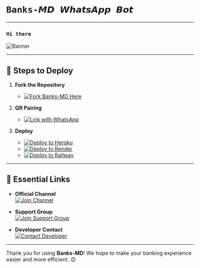 # `Banks-𝙈𝘿 𝙒𝙝𝙖𝙩𝙨𝘼𝙥𝙥 𝘽𝙤𝙩`

---

### `Hi there`

![Banner](https://files.catbox.moe/e57dfu.jpg)

---

## 🚀 Steps to Deploy

1. **Fork the Repository**  
   - [![Fork Banks-MD Here](https://img.shields.io/badge/Fork%20Banks--MD%20Here-Click%20Here-brightgreen?style=for-the-badge&logo=git)](https://github.com/banks021/banks020/fork)

2. **QR Pairing**  
   - [![Link with WhatsApp](https://img.shields.io/badge/Scan%20QR%20Code-Click%20Here-brightblue?style=for-the-badge&logo=qrcode)](https://toxicmd.vercel.app/)

3. **Deploy**  
   - [![Deploy to Heroku](https://www.herokucdn.com/deploy/button.svg)](https://heroku.com/deploy?template=https://github.com/banks021/banks020)
   - [![Deploy to Render](https://render.com/images/deploy-to-render.svg)](https://dashboard.render.com/deploy?repo=https://github.com/banks021/banks020)
   - [![Deploy to Railway](https://railway.app/button.svg)](https://railway.app/new/template?template=https://github.com/banks021/banks020)

---

## 🔗 Essential Links  

- **Official Channel**  
  [![Join Channel](https://img.shields.io/badge/Join%20Channel-Click%20Here-brightgreen?style=for-the-badge&logo=whatsapp&logoColor=white)](https://whatsapp.com/channel/0029Vb6N13aIN9imeT2FOB1E)

- **Support Group**  
  [![Join Support Group](https://img.shields.io/badge/Join%20Support%20Group-Click%20Here-brightblue?style=for-the-badge&logo=whatsapp&logoColor=white)](https://chat.whatsapp.com/GwWH2FBD2E30sypmt0Arph)

- **Developer Contact**  
  [![Contact Developer](https://img.shields.io/badge/Contact%20Developer-Click%20Here-brightgreen?logo=whatsapp&style=for-the-badge&logoColor=white)](https://api.whatsapp.com/send?phone=256701038557)

---

Thank you for using **Banks-MD**! We hope to make your banking experience easier and more efficient. 😊